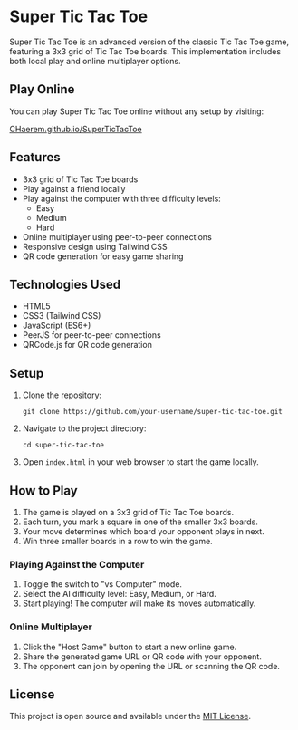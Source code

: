 # Super Tic Tac Toe

Super Tic Tac Toe is an advanced version of the classic Tic Tac Toe game, featuring a 3x3 grid of Tic Tac Toe boards. This implementation includes both local play and online multiplayer options.

## Play Online

You can play Super Tic Tac Toe online without any setup by visiting:

[CHaerem.github.io/SuperTicTacToe](https://CHaerem.github.io/SuperTicTacToe)

## Features

- 3x3 grid of Tic Tac Toe boards
- Play against a friend locally
- Play against the computer with three difficulty levels:
  - Easy
  - Medium
  - Hard
- Online multiplayer using peer-to-peer connections
- Responsive design using Tailwind CSS
- QR code generation for easy game sharing

## Technologies Used

- HTML5
- CSS3 (Tailwind CSS)
- JavaScript (ES6+)
- PeerJS for peer-to-peer connections
- QRCode.js for QR code generation

## Setup

1. Clone the repository:

   ```
   git clone https://github.com/your-username/super-tic-tac-toe.git
   ```

2. Navigate to the project directory:

   ```
   cd super-tic-tac-toe
   ```

3. Open `index.html` in your web browser to start the game locally.

## How to Play

1. The game is played on a 3x3 grid of Tic Tac Toe boards.
2. Each turn, you mark a square in one of the smaller 3x3 boards.
3. Your move determines which board your opponent plays in next.
4. Win three smaller boards in a row to win the game.

### Playing Against the Computer

1. Toggle the switch to "vs Computer" mode.
2. Select the AI difficulty level: Easy, Medium, or Hard.
3. Start playing! The computer will make its moves automatically.

### Online Multiplayer

1. Click the "Host Game" button to start a new online game.
2. Share the generated game URL or QR code with your opponent.
3. The opponent can join by opening the URL or scanning the QR code.

## License

This project is open source and available under the [MIT License](LICENSE).
